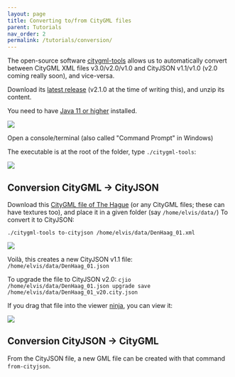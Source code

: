 ```yaml
---
layout: page
title: Converting to/from CityGML files
parent: Tutorials
nav_order: 2
permalink: /tutorials/conversion/
---
```


The open-source software [citygml-tools](https://github.com/citygml4j/citygml-tools) allows us to automatically convert between CityGML XML files v3.0/v2.0/v1.0 and CityJSON v1.1/v1.0 (v2.0 coming really soon), and vice-versa. 

Download its [latest release](https://github.com/citygml4j/citygml-tools/releases) (v2.1.0 at the time of writing this), and unzip its content.

You need to have [Java 11 or higher](https://github.com/citygml4j/citygml-tools?tab=readme-ov-file#system-requirements) installed.

![](../files/c-download.png)

Open a console/terminal (also called "Command Prompt" in Windows)

The executable is at the root of the folder, type `./citygml-tools`:

![](../files/c-help.png)



## Conversion CityGML -> CityJSON


Download this [CityGML file of The Hague](https://3d.bk.tudelft.nl/opendata/cityjson/3dcities/citygml/DenHaag_01.xml) (or any CityGML files; these can have textures too), and place it in a given folder (say `/home/elvis/data/`)
To convert it to CityJSON:

```
./citygml-tools to-cityjson /home/elvis/data/DenHaag_01.xml
```

![](../files/c-tocityjson.png)

Voilà, this creates a new CityJSON v1.1 file: `/home/elvis/data/DenHaag_01.json`

To upgrade the file to CityJSON v2.0: `cjio /home/elvis/data/DenHaag_01.json upgrade save /home/elvis/data/DenHaag_01_v20.city.json`

If you drag that file into the viewer [ninja](https://ninja.cityjson.org/), you can view it:

![](../files/c-ninja.png)


## Conversion CityJSON -> CityGML

From the CityJSON file, a new GML file can be created with that command `from-cityjson`.



